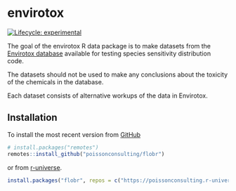 
<!-- README.md is generated from README.Rmd. Please edit that file -->

# envirotox

<!-- badges: start -->

[![Lifecycle:
experimental](https://img.shields.io/badge/lifecycle-experimental-orange.svg)](https://lifecycle.r-lib.org/articles/stages.html#experimental)
<!-- badges: end -->

The goal of the envirotox R data package is to make datasets from the
[Envirotox database](http://www.envirotoxdatabase.org/) available for
testing species sensitivity distribution code.

The datasets should not be used to make any conclusions about the
toxicity of the chemicals in the database.

Each dataset consists of alternative workups of the data in Envirotox.

## Installation

To install the most recent version from
[GitHub](https://github.com/poissonconsulting/flobr)

``` r
# install.packages("remotes")
remotes::install_github("poissonconsulting/flobr")
```

or from [r-universe](https://poissonconsulting.r-universe.dev/flobr).

``` r
install.packages("flobr", repos = c("https://poissonconsulting.r-universe.dev", "https://cloud.r-project.org"))
```

